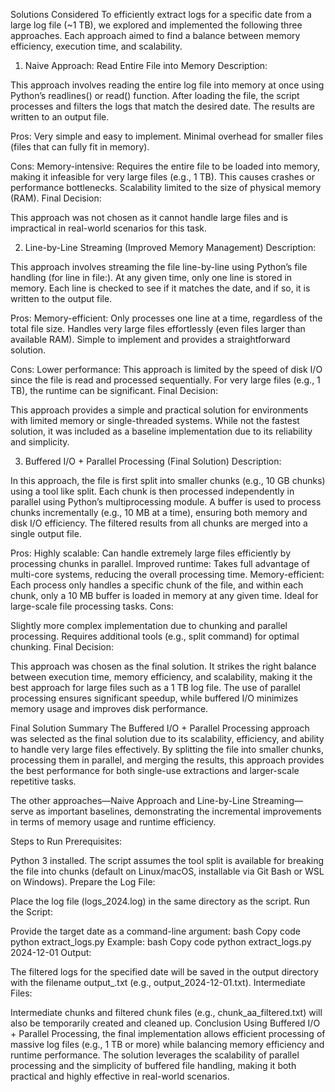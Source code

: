 Solutions Considered
To efficiently extract logs for a specific date from a large log file (~1 TB), we explored and implemented the following three approaches. Each approach aimed to find a balance between memory efficiency, execution time, and scalability.

1. Naive Approach: Read Entire File into Memory
Description:

This approach involves reading the entire log file into memory at once using Python’s readlines() or read() function. After loading the file, the script processes and filters the logs that match the desired date. The results are written to an output file.

Pros:
Very simple and easy to implement.
Minimal overhead for smaller files (files that can fully fit in memory).

Cons:
Memory-intensive: Requires the entire file to be loaded into memory, making it infeasible for very large files (e.g., 1 TB). This causes crashes or performance bottlenecks.
Scalability limited to the size of physical memory (RAM).
Final Decision:

This approach was not chosen as it cannot handle large files and is impractical in real-world scenarios for this task.

2. Line-by-Line Streaming (Improved Memory Management)
Description:

This approach involves streaming the file line-by-line using Python’s file handling (for line in file:). At any given time, only one line is stored in memory. Each line is checked to see if it matches the date, and if so, it is written to the output file.

Pros:
Memory-efficient: Only processes one line at a time, regardless of the total file size.
Handles very large files effortlessly (even files larger than available RAM).
Simple to implement and provides a straightforward solution.

Cons:
Lower performance: This approach is limited by the speed of disk I/O since the file is read and processed sequentially.
For very large files (e.g., 1 TB), the runtime can be significant.
Final Decision:

This approach provides a simple and practical solution for environments with limited memory or single-threaded systems. While not the fastest solution, it was included as a baseline implementation due to its reliability and simplicity.

3. Buffered I/O + Parallel Processing (Final Solution)
Description:

In this approach, the file is first split into smaller chunks (e.g., 10 GB chunks) using a tool like split. Each chunk is then processed independently in parallel using Python’s multiprocessing module. A buffer is used to process chunks incrementally (e.g., 10 MB at a time), ensuring both memory and disk I/O efficiency. The filtered results from all chunks are merged into a single output file.

Pros:
Highly scalable: Can handle extremely large files efficiently by processing chunks in parallel.
Improved runtime: Takes full advantage of multi-core systems, reducing the overall processing time.
Memory-efficient: Each process only handles a specific chunk of the file, and within each chunk, only a 10 MB buffer is loaded in memory at any given time.
Ideal for large-scale file processing tasks.
Cons:

Slightly more complex implementation due to chunking and parallel processing.
Requires additional tools (e.g., split command) for optimal chunking.
Final Decision:

This approach was chosen as the final solution. It strikes the right balance between execution time, memory efficiency, and scalability, making it the best approach for large files such as a 1 TB log file. The use of parallel processing ensures significant speedup, while buffered I/O minimizes memory usage and improves disk performance.

Final Solution Summary
The Buffered I/O + Parallel Processing approach was selected as the final solution due to its scalability, efficiency, and ability to handle very large files effectively. By splitting the file into smaller chunks, processing them in parallel, and merging the results, this approach provides the best performance for both single-use extractions and larger-scale repetitive tasks.

The other approaches—Naive Approach and Line-by-Line Streaming—serve as important baselines, demonstrating the incremental improvements in terms of memory usage and runtime efficiency.

Steps to Run
Prerequisites:

Python 3 installed.
The script assumes the tool split is available for breaking the file into chunks (default on Linux/macOS, installable via Git Bash or WSL on Windows).
Prepare the Log File:

Place the log file (logs_2024.log) in the same directory as the script.
Run the Script:

Provide the target date as a command-line argument:
bash
Copy code
python extract_logs.py <YYYY-MM-DD>
Example:
bash
Copy code
python extract_logs.py 2024-12-01
Output:

The filtered logs for the specified date will be saved in the output directory with the filename output_<YYYY-MM-DD>.txt (e.g., output_2024-12-01.txt).
Intermediate Files:

Intermediate chunks and filtered chunk files (e.g., chunk_aa_filtered.txt) will also be temporarily created and cleaned up.
Conclusion
Using Buffered I/O + Parallel Processing, the final implementation allows efficient processing of massive log files (e.g., 1 TB or more) while balancing memory efficiency and runtime performance. The solution leverages the scalability of parallel processing and the simplicity of buffered file handling, making it both practical and highly effective in real-world scenarios.
